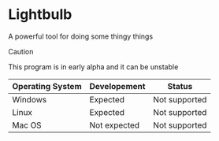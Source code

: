 # Lightbulb
A powerful tool for doing some thingy things

> [!CAUTION]
> This program is in early alpha and it can be unstable

| Operating System  | Developement | Status        |
|-------------------|--------------|---------------|
| Windows           | Expected     | Not supported |
| Linux             | Expected     | Not supported |
| Mac OS            | Not expected | Not supported |
